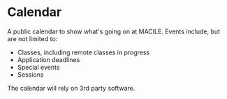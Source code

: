 
# Calendar


A public calendar to show what's going on at MACILE. Events include, but are not limited to:

* Classes, including remote classes in progress
* Application deadlines
* Special events
* Sessions 

The calendar will rely on 3rd party software.
